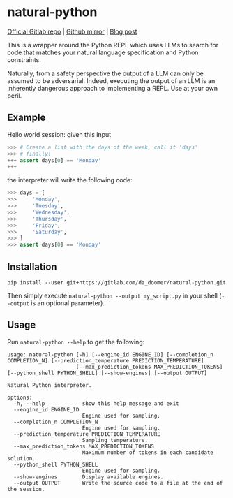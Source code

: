 # natural-python

[Official Gitlab repo](https://gitlab.com/da_doomer/natural-python) | [Github mirror](https://github.com/dadoomer/natural-python) | [Blog post](https://iamleo.space/2023-02-20-llm-python-repl/)

This is a wrapper around the Python REPL which uses LLMs to search for code that matches your natural language specification and Python constraints.

Naturally, from a safety perspective the output of a LLM can only be assumed to be adversarial. Indeed, executing the output of an LLM is an inherently dangerous approach to implementing a REPL. Use at your own peril.

## Example

Hello world session: given this input

```python
>>> # Create a list with the days of the week, call it 'days'
>>> # finally:
+++ assert days[0] == 'Monday'
+++
```

the interpreter will write the following code:

```python
>>> days = [
>>>     'Monday',
>>>     'Tuesday',
>>>     'Wednesday',
>>>     'Thursday',
>>>     'Friday',
>>>     'Saturday',
>>> ]
>>> assert days[0] == 'Monday'
```

## Installation

`pip install --user git+https://gitlab.com/da_doomer/natural-python.git`

Then simply execute `natural-python --output my_script.py` in your shell (`--output` is an optional parameter).

## Usage

Run `natural-python --help` to get the following:

```
usage: natural-python [-h] [--engine_id ENGINE_ID] [--completion_n COMPLETION_N] [--prediction_temperature PREDICTION_TEMPERATURE]
                      [--max_prediction_tokens MAX_PREDICTION_TOKENS] [--python_shell PYTHON_SHELL] [--show-engines] [--output OUTPUT]

Natural Python interpreter.

options:
  -h, --help            show this help message and exit
  --engine_id ENGINE_ID
                        Engine used for sampling.
  --completion_n COMPLETION_N
                        Engine used for sampling.
  --prediction_temperature PREDICTION_TEMPERATURE
                        Sampling temperature.
  --max_prediction_tokens MAX_PREDICTION_TOKENS
                        Maximum number of tokens in each candidate solution.
  --python_shell PYTHON_SHELL
                        Engine used for sampling.
  --show-engines        Display available engines.
  --output OUTPUT       Write the source code to a file at the end of the session.
```
